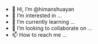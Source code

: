 - 👋 Hi, I’m @himanshuayan
- 👀 I’m interested in ...
- 🌱 I’m currently learning ...
- 💞️ I’m looking to collaborate on ...
- 📫 How to reach me ...

<!---
himanshuayan/himanshuayan is a ✨ special ✨ repository because its `README.md` (this file) appears on your GitHub profile.
You can click the Preview link to take a look at your changes.
--->
